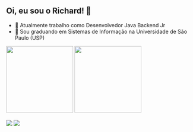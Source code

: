 ## Oi, eu sou o Richard! 👨
 
- 🔭 Atualmente trabalho como Desenvolvedor Java Backend Jr
- 🌱 Sou graduando em Sistemas de Informação na Universidade de São Paulo (USP)

<div>
  <img height="180px" src="https://github-readme-stats.vercel.app/api?username=rcdwoods"/>
  <img height="180px" src="https://github-readme-stats.vercel.app/api/top-langs/?username=rcdwoods"/>
</div>

<br>

<div>
 <a href="https://www.linkedin.com/in/richardnascimento/"><img src="https://img.shields.io/badge/LinkedIn-0077B5?style=for-the-badge&logo=linkedin&logoColor=white"></a> 
 <a href="mailto:rcdwoods@gmail.com"><img src="https://img.shields.io/badge/Gmail-D14836?style=for-the-badge&logo=gmail&logoColor=white"></a> 
</div>
